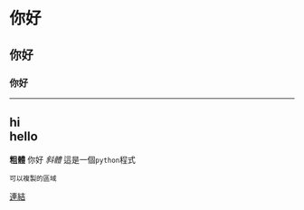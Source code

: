 # 你好
## 你好
### 你好
---
hi <br>
hello
---
__粗體__
你好
*斜體*
這是一個``python``程式
```
可以複製的區域
```
[連結](https://meet.google.com/landing)
